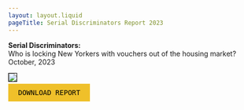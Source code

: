 ```yaml
---
layout: layout.liquid
pageTitle: Serial Discriminators Report 2023
---
```


<style>
  
a.report {
  font-family: "Roboto Mono", monospace;
  font-weight: 400;
  padding: 10px 20px;
  background-color: #efc02a;
  color: black;
  text-transform: uppercase;
  text-decoration: none;
}
a.report:hover {
  background-color: #56c79b !important;
}
  
img.report-sample {
  border: 1px solid Black;
  max-width: 30%;
}
  
</style>

**Serial Discriminators:** \
Who is locking New Yorkers with vouchers out of the housing market?<br>
October, 2023

<a id="report-img-link" href="https://cdn.glitch.global/b185c63a-8d27-412b-b4cb-047ca0c8de79/SerialDiscrimination-Report-2023-Digital.pdf?v=1697488588488" style="border-bottom: 0;">
<img class="report-sample" src="https://cdn.glitch.global/b185c63a-8d27-412b-b4cb-047ca0c8de79/serial-discriminators-report-page.png?v=1697487990851">
</a>
<br>

<p>
  <a href="https://cdn.glitch.global/b185c63a-8d27-412b-b4cb-047ca0c8de79/SerialDiscrimination-Report-2023-Digital.pdf?v=1697488588488" class="report">Download Report</a>
</p>

<script src="https://ajax.googleapis.com/ajax/libs/jquery/3.5.1/jquery.min.js"></script>
<script src="/scripts/ackee-tracker.min.js"></script>
<script>
  // ackee analytics events
  // initialize ackeeTracker
  const instance = ackeeTracker.create(
    "https://unlocknyc-analytics.netlify.app"
  );
  instance.record("d2255a40-e04e-4d2d-aa3a-b1b5da9cf52c");
  $("a.report, a#report-image-link").click(function () {
    // press inquiry
    instance.action("af36868f-02bd-458e-b192-d8bcc8ee7e22", {
      key: "Download",
      value: 1,
    });
  });
</script>
